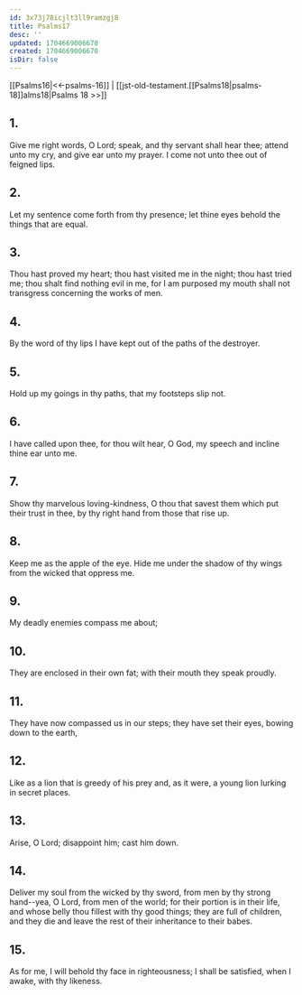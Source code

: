 ```yaml
---
id: 3x73j78icjlt3ll9ramzgj8
title: Psalms17
desc: ''
updated: 1704669006670
created: 1704669006670
isDir: false
---
```

[[Psalms16|<<-psalms-16]] | [[jst-old-testament.[[Psalms18|psalms-18]]alms18|Psalms 18 >>]]
## 1.
Give me right words, O Lord; speak, and thy servant shall hear thee; attend unto my cry, and give ear unto my prayer. I come not unto thee out of feigned lips.
## 2.
Let my sentence come forth from thy presence; let thine eyes behold the things that are equal.
## 3.
Thou hast proved my heart; thou hast visited me in the night; thou hast tried me; thou shalt find nothing evil in me, for I am purposed my mouth shall not transgress concerning the works of men.
## 4.
By the word of thy lips I have kept out of the paths of the destroyer.
## 5.
Hold up my goings in thy paths, that my footsteps slip not.
## 6.
I have called upon thee, for thou wilt hear, O God, my speech and incline thine ear unto me.
## 7.
Show thy marvelous loving-kindness, O thou that savest them which put their trust in thee, by thy right hand from those that rise up.
## 8.
Keep me as the apple of the eye. Hide me under the shadow of thy wings from the wicked that oppress me.
## 9.
My deadly enemies compass me about;
## 10.
They are enclosed in their own fat; with their mouth they speak proudly.
## 11.
They have now compassed us in our steps; they have set their eyes, bowing down to the earth,
## 12.
Like as a lion that is greedy of his prey and, as it were, a young lion lurking in secret places.
## 13.
Arise, O Lord; disappoint him; cast him down.
## 14.
Deliver my soul from the wicked by thy sword, from men by thy strong hand\--yea, O Lord, from men of the world; for their portion is in their life, and whose belly thou fillest with thy good things; they are full of children, and they die and leave the rest of their inheritance to their babes.
## 15.
As for me, I will behold thy face in righteousness; I shall be satisfied, when I awake, with thy likeness.

